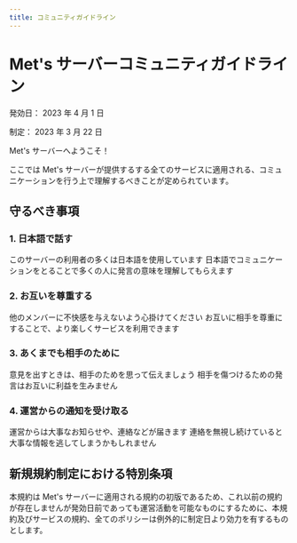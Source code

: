 ```yaml
---
title: コミュニティガイドライン
---
```

<!--
  __             ___       __________      _______________    ___
/__/ \         /__ /|    /__________/|   /_______________/|  /__/|   ___________
|  \  \       /   | |   |  _________|/   |_____    ______|/ |_ |/   /___________/|
|   \  \     /    | |   |  | |                 |  | |         |/   /   _________|/
|    \  \   /     | |   |  | |_______          |  | |              |  | |_______
|  |  \  \ /   |  | |   |  | _______/|         |  | |              |  \/________/\
|  |\  \  /   /|  | |   |  _________|/         |  | |               \________   \/|
|  | \  \/   / |  | |   |  | |                 |  | |                        \   ||
|  | |\     /  |  | |   |  | |_______          |  | |                ________ |  ||
|  | | \   /   |  | |   |  | _______/|         |  | |               /_________/  |/
|__|/   \_/    |__|/    |___________|/         | _|/               /_____________/
-->
# Met's サーバーコミュニティガイドライン

発効日： 2023 年 4 月 1 日

制定： 2023 年 3 月 22 日

Met's サーバーへようこそ！

ここでは Met's サーバーが提供するする全てのサービスに適用される、コミュニケーションを行う上で理解するべきことが定められています。

## 守るべき事項

### 1. 日本語で話す

このサーバーの利用者の多くは日本語を使用しています
日本語でコミュニケーションをとることで多くの人に発言の意味を理解してもらえます

### 2. お互いを尊重する

他のメンバーに不快感を与えないよう心掛けてください
お互いに相手を尊重にすることで、より楽しくサービスを利用できます

### 3. あくまでも相手のために

意見を出すときは、相手のためを思って伝えましょう
相手を傷つけるための発言はお互いに利益を生みません

### 4. 運営からの通知を受け取る

運営からは大事なお知らせや、連絡などが届きます
連絡を無視し続けていると大事な情報を逃してしまうかもしれません

## 新規規約制定における特別条項

本規約は Met's サーバーに適用される規約の初版であるため、これ以前の規約が存在しませんが発効日前であっても運営活動を可能なものにするために、本規約及びサービスの規約、全てのポリシーは例外的に制定日より効力を有するものとします。

<!-- © 2023 Met's Server All Rights Reserved -->
